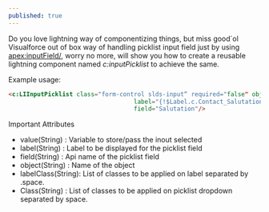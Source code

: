 ```yaml
---
published: true
---
```

Do you love lightning way of componentizing things, but miss good\`ol Visualforce out of box way of handling picklist input field just by using <apex:inputField/>, worry no more, will show you how to create a reusable lightning component named *c:inputPicklist* to achieve the same.


Example usage:
```html
<c:LIInputPicklist class="form-control slds-input“ required="false" object="Contact"
                                   label="{!$Label.c.Contact_Salutation}" value="{!v.Contact.Salutation}"
                                   field="Salutation"/>
```
Important Attributes
- value(String)     : Variable to store/pass the inout selected
- label(String)     : Label to be displayed for the picklist field
- field(String)     : Api name of the picklist field
- object(String)    : Name of the object
- labelClass(String): List of classes to be applied on label separated by .space.
- Class(String)     : List of classes to be applied on picklist dropdown separated by space.
